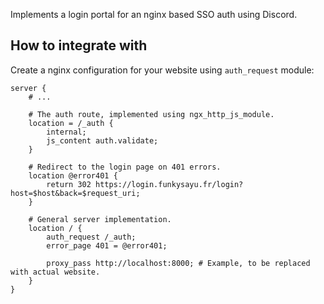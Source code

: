 Implements a login portal for an nginx based SSO auth using Discord.

## How to integrate with

Create a nginx configuration for your website using `auth_request`
module:

```nginx
server {
    # ...

    # The auth route, implemented using ngx_http_js_module.    
    location = /_auth {
        internal;
        js_content auth.validate;
    }

    # Redirect to the login page on 401 errors.
    location @error401 {
        return 302 https://login.funkysayu.fr/login?host=$host&back=$request_uri;
    }

    # General server implementation.
    location / {
        auth_request /_auth;
        error_page 401 = @error401;

        proxy_pass http://localhost:8000; # Example, to be replaced with actual website.
    }
}
```


